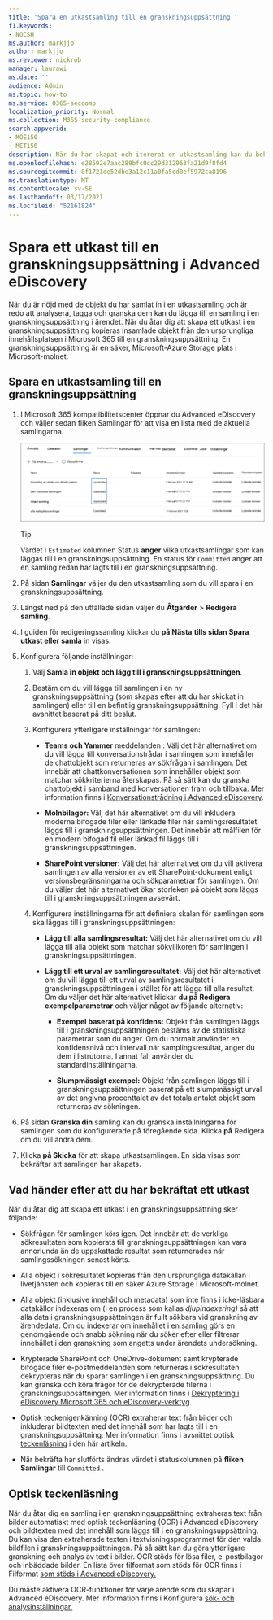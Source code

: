 ```yaml
---
title: 'Spara en utkastsamling till en granskningsuppsättning '
f1.keywords:
- NOCSH
ms.author: markjjo
author: markjjo
ms.reviewer: nickrob
manager: laurawi
ms.date: ''
audience: Admin
ms.topic: how-to
ms.service: O365-seccomp
localization_priority: Normal
ms.collection: M365-security-compliance
search.appverid:
- MOE150
- MET150
description: När du har skapat och itererat en utkastsamling kan du bekräfta den i en granskningsuppsättning. När du åtar dig att skapa ett utkast läggs de insamlade objekten till för granskning. När de insamlade objekten finns i granskningsuppsättningen kan du analysera, granska och exportera dem.
ms.openlocfilehash: e28592e7aac289bfc0cc29d312963fa21d9f8fd4
ms.sourcegitcommit: 8f1721de52dbe3a12c11a0fa5ed0ef5972ca8196
ms.translationtype: MT
ms.contentlocale: sv-SE
ms.lasthandoff: 03/17/2021
ms.locfileid: "52161824"
---
```

# <a name="commit-a-draft-collection-to-a-review-set-in-advanced-ediscovery"></a>Spara ett utkast till en granskningsuppsättning i Advanced eDiscovery

När du är nöjd med de objekt du har samlat in i en utkastsamling och är redo att analysera, tagga och granska dem kan du lägga till en samling i en granskningsuppsättning i ärendet. När du åtar dig att skapa ett utkast i en granskningsuppsättning kopieras insamlade objekt från den ursprungliga innehållsplatsen i Microsoft 365 till en granskningsuppsättning. En granskningsuppsättning är en säker, Microsoft-Azure Storage plats i Microsoft-molnet.

## <a name="commit-a-draft-collection-to-a-review-set"></a>Spara en utkastsamling till en granskningsuppsättning 

1. I Microsoft 365 kompatibilitetscenter öppnar du Advanced eDiscovery och väljer sedan fliken  Samlingar för att visa en lista med de aktuella samlingarna.

   ![Lista med samlingar i ett ärende](../media/CommitDraftCollections1.png)

   > [!TIP]
   > Värdet i `Estimated` kolumnen Status **anger** vilka utkastsamlingar som kan läggas till i en granskningsuppsättning. En status för `Committed` anger att en samling redan har lagts till i en granskningsuppsättning.

2. På sidan **Samlingar** väljer du den utkastsamling som du vill spara i en granskningsuppsättning.

3. Längst ned på den utfällade sidan väljer du **Åtgärder**  >  **Redigera samling**.

4. I guiden för redigeringssamling klickar du **på Nästa** **tills sidan Spara utkast eller samla** in visas.

5. Konfigurera följande inställningar:

   1. Välj **Samla in objekt och lägg till i granskningsuppsättningen**.

   2. Bestäm om du vill lägga till samlingen i en ny granskningsuppsättning (som skapas efter att du har skickat in samlingen) eller till en befintlig granskningsuppsättning. Fyll i det här avsnittet baserat på ditt beslut.

   3. Konfigurera ytterligare inställningar för samlingen:

       - **Teams och Yammer** meddelanden : Välj det här alternativet om du vill lägga till konversationstrådar i samlingen som innehåller de chattobjekt som returneras av sökfrågan i samlingen. Det innebär att chattkonversationen som innehåller objekt som matchar sökkriterierna återskapas. På så sätt kan du granska chattobjekt i samband med konversationen fram och tillbaka. Mer information finns i [Konversationstrådning i Advanced eDiscovery](conversation-review-sets.md).

       - **Molnbilagor:** Välj det här alternativet om du vill inkludera moderna bifogade filer eller länkade filer när samlingsresultatet läggs till i granskningsuppsättningen. Det innebär att målfilen för en modern bifogad fil eller länkad fil läggs till i granskningsuppsättningen.

       - **SharePoint versioner:** Välj det här alternativet om du vill aktivera samlingen av alla versioner av ett SharePoint-dokument enligt versionsbegränsningarna och sökparametrar för samlingen. Om du väljer det här alternativet ökar storleken på objekt som läggs till i granskningsuppsättningen avsevärt.

   4. Konfigurera inställningarna för att definiera skalan för samlingen som ska läggas till i granskningsuppsättningen:

      - **Lägg till alla samlingsresultat:** Välj det här alternativet om du vill lägga till alla objekt som matchar sökvillkoren för samlingen i granskningsuppsättningen.

      - **Lägg till ett urval av samlingsresultatet:** Välj det här alternativet om du vill lägga till ett urval av samlingsresultatet i granskningsuppsättningen i stället för att lägga till alla resultat. Om du väljer det här alternativet klickar **du på Redigera exempelparametrar** och väljer något av följande alternativ:

         - **Exempel baserat på konfidens:** Objekt från samlingen läggs till i granskningsuppsättningen bestäms av de statistiska parametrar som du anger. Om du normalt använder en konfidensnivå och intervall när samplingsresultat, anger du dem i listrutorna. I annat fall använder du standardinställningarna.

         - **Slumpmässigt exempel:** Objekt från samlingen läggs till i granskningsuppsättningen baserat på ett slumpmässigt urval av det angivna procenttalet av det totala antalet objekt som returneras av sökningen.

6. På sidan **Granska din** samling kan du granska inställningarna för samlingen som du konfigurerade på föregående sida. Klicka **på** Redigera om du vill ändra dem.

7. Klicka **på Skicka** för att skapa utkastsamlingen. En sida visas som bekräftar att samlingen har skapats.

## <a name="what-happens-after-you-commit-a-draft-collection"></a>Vad händer efter att du har bekräftat ett utkast

När du åtar dig att skapa ett utkast i en granskningsuppsättning sker följande:

- Sökfrågan för samlingen körs igen. Det innebär att de verkliga sökresultaten som kopierats till granskningsuppsättningen kan vara annorlunda än de uppskattade resultat som returnerades när samlingssökningen senast körts.

- Alla objekt i sökresultatet kopieras från den ursprungliga datakällan i livetjänsten och kopieras till en säker Azure Storage i Microsoft-molnet.

- Alla objekt (inklusive innehåll och metadata) som inte finns i icke-läsbara datakällor indexeras om (i en process som kallas *djupindexering)* så att alla data i granskningsuppsättningen är fullt sökbara vid granskning av ärendedata. Om du indexerar om innehållet i en samling görs en genomgående och snabb sökning när du söker efter eller filtrerar innehållet i den granskning som angetts under ärendets undersökning.

- Krypterade SharePoint och OneDrive-dokument samt krypterade bifogade filer e-postmeddelanden som returneras i sökresultaten dekrypteras när du sparar samlingen i en granskningsuppsättning. Du kan granska och köra frågor för de dekrypterade filerna i granskningsuppsättningen. Mer information finns i [Dekryptering i eDiscovery Microsoft 365 och eDiscovery-verktyg](ediscovery-decryption.md).

- Optisk teckenigenkänning (OCR) extraherar text från bilder och inkluderar bildtexten med det innehåll som har lagts till i en granskningsuppsättning. Mer information finns i avsnittet optisk [teckenläsning](#optical-character-recognition) i den här artikeln.

- När bekräfta har slutförts ändras värdet i statuskolumnen på **fliken Samlingar** till `Committed` .

## <a name="optical-character-recognition"></a>Optisk teckenläsning

När du åtar dig en samling i en granskningsuppsättning extraheras text från bilder automatiskt med optisk teckenläsning (OCR) i Advanced eDiscovery och bildtexten med det innehåll som läggs till i en granskningsuppsättning. Du kan visa den extraherade texten i textvisningsprogrammet för den valda bildfilen i granskningsuppsättningen. På så sätt kan du göra ytterligare granskning och analys av text i bilder. OCR stöds för lösa filer, e-postbilagor och inbäddade bilder. En lista över filformat som stöds för OCR finns i Filformat [som stöds i Advanced eDiscovery.](supported-filetypes-ediscovery20.md#image)

Du måste aktivera OCR-funktioner för varje ärende som du skapar i Advanced eDiscovery. Mer information finns i Konfigurera [sök- och analysinställningar.](configure-search-and-analytics-settings-in-advanced-ediscovery.md#optical-character-recognition-ocr)
